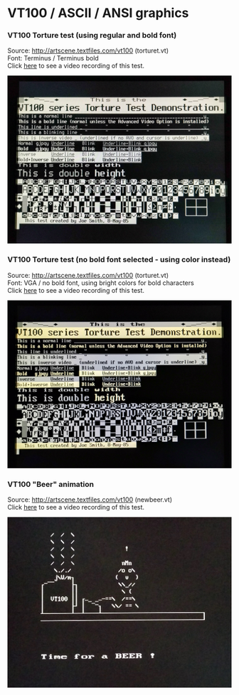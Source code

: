 # VT100 / ASCII / ANSI graphics

### VT100 Torture test (using regular and bold font)

Source: http://artscene.textfiles.com/vt100 (torturet.vt)<br>
Font: Terminus / Terminus bold<br>
Click [here](https://youtu.be/B1N31KZlwjg) to see a video recording of this test.
<div align="center">
  <a href="https://youtu.be/B1N31KZlwjg"><img src="ttest_bold.jpg" alt="Watch the Video"></a>
</div>

### VT100 Torture test (no bold font selected - using color instead)

Source: http://artscene.textfiles.com/vt100 (torturet.vt)<br>
Font: VGA / no bold font, using bright colors for bold characters<br>
Click [here](https://youtu.be/LtPrxeNTNgQ) to see a video recording of this test.
<div align="center">
  <a href="https://youtu.be/LtPrxeNTNgQ"><img src="ttest_nobold.jpg" alt="Watch the Video"></a>
</div>

### VT100 "Beer" animation

Source: http://artscene.textfiles.com/vt100 (newbeer.vt)<br>
Click [here](https://youtu.be/AVb2DMGUi1M) to see a video recording of this test.
<div align="center">
  <a href="https://youtu.be/AVb2DMGUi1M"><img src="newbeer.jpg" alt="Watch the Video"></a>
</div>
